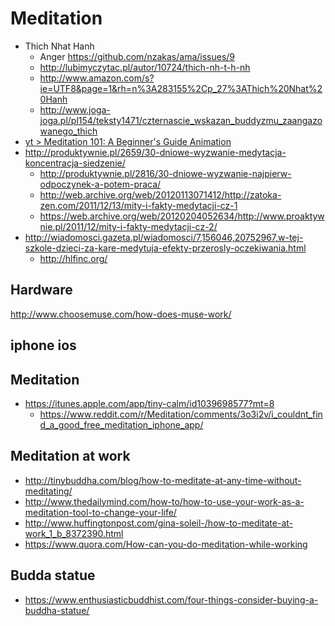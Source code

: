 # Meditation

- Thich Nhat Hanh
  - Anger https://github.com/nzakas/ama/issues/9
  - http://lubimyczytac.pl/autor/10724/thich-nh-t-h-nh
  - http://www.amazon.com/s?ie=UTF8&page=1&rh=n%3A283155%2Cp_27%3AThich%20Nhat%20Hanh
  - http://www.joga-joga.pl/pl154/teksty1471/czternascie_wskazan_buddyzmu_zaangazowanego_thich
- [yt > Meditation 101: A Beginner's Guide Animation](https://youtu.be/rqoxYKtEWEc)
- http://produktywnie.pl/2659/30-dniowe-wyzwanie-medytacja-koncentracja-siedzenie/
  - http://produktywnie.pl/2816/30-dniowe-wyzwanie-najpierw-odpoczynek-a-potem-praca/
  - http://web.archive.org/web/20120113071412/http://zatoka-zen.com/2011/12/13/mity-i-fakty-medytacji-cz-1
  - https://web.archive.org/web/20120204052634/http://www.proaktywnie.pl/2011/12/mity-i-fakty-medytacji-cz-2/
- http://wiadomosci.gazeta.pl/wiadomosci/7,156046,20752967,w-tej-szkole-dzieci-za-kare-medytuja-efekty-przerosly-oczekiwania.html
  - http://hlfinc.org/

## Hardware

http://www.choosemuse.com/how-does-muse-work/

## iphone ios

## Meditation

- https://itunes.apple.com/app/tiny-calm/id1039698577?mt=8
  - https://www.reddit.com/r/Meditation/comments/3o3i2v/i_couldnt_find_a_good_free_meditation_iphone_app/

## Meditation at work

- http://tinybuddha.com/blog/how-to-meditate-at-any-time-without-meditating/
- http://www.thedailymind.com/how-to/how-to-use-your-work-as-a-meditation-tool-to-change-your-life/
- http://www.huffingtonpost.com/gina-soleil-/how-to-meditate-at-work_1_b_8372390.html
- https://www.quora.com/How-can-you-do-meditation-while-working

## Budda statue

- https://www.enthusiasticbuddhist.com/four-things-consider-buying-a-buddha-statue/
